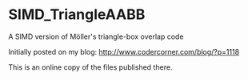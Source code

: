 # SIMD_TriangleAABB
A SIMD version of Möller's triangle-box overlap code

Initially posted on my blog: http://www.codercorner.com/blog/?p=1118

This is an online copy of the files published there.
